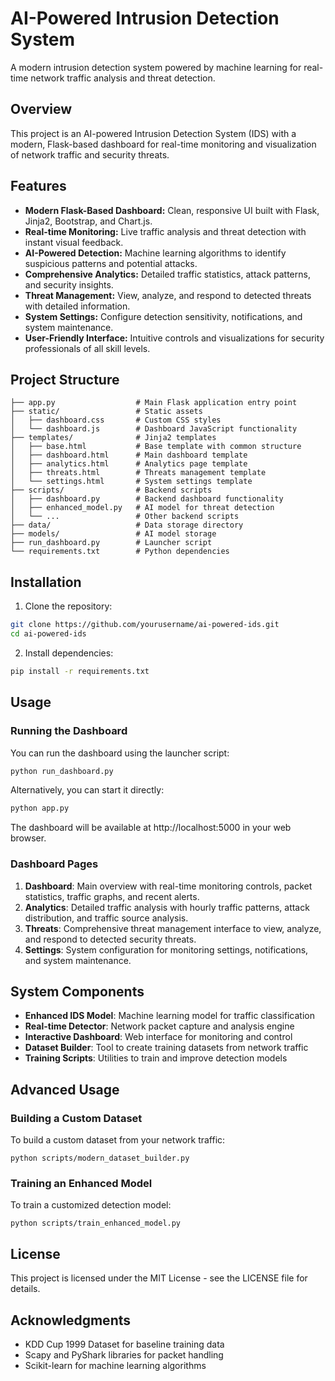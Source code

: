 # AI-Powered Intrusion Detection System

A modern intrusion detection system powered by machine learning for real-time network traffic analysis and threat detection.

## Overview

This project is an AI-powered Intrusion Detection System (IDS) with a modern, Flask-based dashboard for real-time monitoring and visualization of network traffic and security threats.

## Features

- **Modern Flask-Based Dashboard:** Clean, responsive UI built with Flask, Jinja2, Bootstrap, and Chart.js.
- **Real-time Monitoring:** Live traffic analysis and threat detection with instant visual feedback.
- **AI-Powered Detection:** Machine learning algorithms to identify suspicious patterns and potential attacks.
- **Comprehensive Analytics:** Detailed traffic statistics, attack patterns, and security insights.
- **Threat Management:** View, analyze, and respond to detected threats with detailed information.
- **System Settings:** Configure detection sensitivity, notifications, and system maintenance.
- **User-Friendly Interface:** Intuitive controls and visualizations for security professionals of all skill levels.

## Project Structure

```
├── app.py                  # Main Flask application entry point
├── static/                 # Static assets
│   ├── dashboard.css       # Custom CSS styles
│   └── dashboard.js        # Dashboard JavaScript functionality
├── templates/              # Jinja2 templates
│   ├── base.html           # Base template with common structure
│   ├── dashboard.html      # Main dashboard template
│   ├── analytics.html      # Analytics page template
│   ├── threats.html        # Threats management template
│   └── settings.html       # System settings template
├── scripts/                # Backend scripts
│   ├── dashboard.py        # Backend dashboard functionality
│   ├── enhanced_model.py   # AI model for threat detection
│   └── ...                 # Other backend scripts
├── data/                   # Data storage directory
├── models/                 # AI model storage
├── run_dashboard.py        # Launcher script
└── requirements.txt        # Python dependencies
```

## Installation

1. Clone the repository:
```bash
git clone https://github.com/yourusername/ai-powered-ids.git
cd ai-powered-ids
```

2. Install dependencies:
```bash
pip install -r requirements.txt
```

## Usage

### Running the Dashboard

You can run the dashboard using the launcher script:

```bash
python run_dashboard.py
```

Alternatively, you can start it directly:

```bash
python app.py
```

The dashboard will be available at http://localhost:5000 in your web browser.

### Dashboard Pages

1. **Dashboard**: Main overview with real-time monitoring controls, packet statistics, traffic graphs, and recent alerts.
2. **Analytics**: Detailed traffic analysis with hourly traffic patterns, attack distribution, and traffic source analysis.
3. **Threats**: Comprehensive threat management interface to view, analyze, and respond to detected security threats.
4. **Settings**: System configuration for monitoring settings, notifications, and system maintenance.

## System Components

- **Enhanced IDS Model**: Machine learning model for traffic classification
- **Real-time Detector**: Network packet capture and analysis engine
- **Interactive Dashboard**: Web interface for monitoring and control
- **Dataset Builder**: Tool to create training datasets from network traffic
- **Training Scripts**: Utilities to train and improve detection models

## Advanced Usage

### Building a Custom Dataset

To build a custom dataset from your network traffic:

```
python scripts/modern_dataset_builder.py
```

### Training an Enhanced Model

To train a customized detection model:

```
python scripts/train_enhanced_model.py
```

## License

This project is licensed under the MIT License - see the LICENSE file for details.

## Acknowledgments

- KDD Cup 1999 Dataset for baseline training data
- Scapy and PyShark libraries for packet handling
- Scikit-learn for machine learning algorithms 